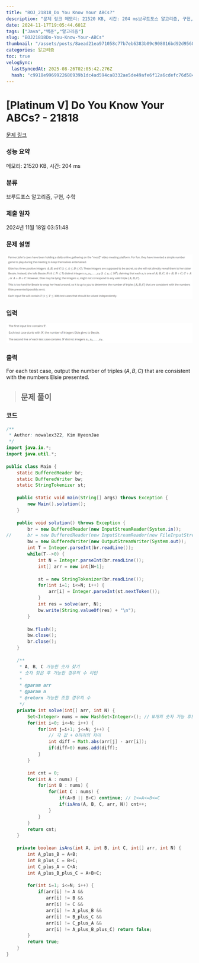 ```yaml
---
title: "BOJ_21818_Do You Know Your ABCs?"
description: "문제 링크 메모리: 21520 KB, 시간: 204 ms브루트포스 알고리즘, 구현, 수학2024년 11월 18일 03:51:48For each test case, output the number of triples $(A,B,C)$ that are consistent "
date: 2024-11-17T19:05:44.601Z
tags: ["Java","백준","알고리즘"]
slug: "BOJ21818Do-You-Know-Your-ABCs"
thumbnail: "/assets/posts/8aead21ea971058c77b7eb6383b09c908016bd92d95686a2f6f8bc71b56db414.png"
categories: 알고리즘
toc: true
velogSync:
  lastSyncedAt: 2025-08-26T02:05:42.276Z
  hash: "c9918e9969922686939b1dc4ad594ca8332ae5de49afe6f12a6cdefc76d584b2"
---
```


# [Platinum V] Do You Know Your ABCs? - 21818 

[문제 링크](https://www.acmicpc.net/problem/21818) 

### 성능 요약

메모리: 21520 KB, 시간: 204 ms

### 분류

브루트포스 알고리즘, 구현, 수학

### 제출 일자

2024년 11월 18일 03:51:48

### 문제 설명
![](/assets/posts/a45bc8564de4ef12fdec13ada10d52aa148034ff28018c9507c60bfcc5a488d5.png)

### 입력 
![](/assets/posts/a60b0060b83017dbed49a526abb2209ee41f1088e35dc51928c6cd0f8a7a78fb.png)

### 출력 
For each test case, output the number of triples $(A,B,C)$ that are consistent with the numbers Elsie presented.

>## 문제 풀이

### 코드
```java
/**
 * Author: nowalex322, Kim HyeonJae
 */
import java.io.*;
import java.util.*;

public class Main {
	static BufferedReader br;
	static BufferedWriter bw;
	static StringTokenizer st;

	public static void main(String[] args) throws Exception {
		new Main().solution();
	}

	public void solution() throws Exception {
		br = new BufferedReader(new InputStreamReader(System.in));
//		br = new BufferedReader(new InputStreamReader(new FileInputStream("input.txt")));
		bw = new BufferedWriter(new OutputStreamWriter(System.out));
		int T = Integer.parseInt(br.readLine());
		while(T-->0) {
			int N = Integer.parseInt(br.readLine());
			int[] arr = new int[N+1];
					
			st = new StringTokenizer(br.readLine());
			for(int i=1; i<=N; i++) {
				arr[i] = Integer.parseInt(st.nextToken());
			}
			int res = solve(arr, N);
			bw.write(String.valueOf(res) + "\n");
		}

		bw.flush();
		bw.close();
		br.close();
	}

	/**
	 * A, B, C 가능한 숫자 찾기
	 * 숫자 찾은 후 가능한 경우의 수 리턴
	 * 
	 * @param arr
	 * @param n
	 * @return 가능한 조합 경우의 수
	 */
	private int solve(int[] arr, int N) {
		Set<Integer> nums = new HashSet<Integer>(); // N개의 숫자 가능 후보
		for(int i=0; i<=N; i++) {
			for(int j=i+1; j<=N; j++) {
				// 각 값 + 0끼리의 차이
				int diff = Math.abs(arr[j] - arr[i]);
				if(diff>0) nums.add(diff);
			}
		}
		
		int cnt = 0;
		for(int A : nums) {
			for(int B : nums) {
				for(int C : nums) {
					if(A>B || B>C) continue; // 1<=A<=B<=C
					if(isAns(A, B, C, arr, N)) cnt++;
				}
			}
		}
		return cnt;
	}

	private boolean isAns(int A, int B, int C, int[] arr, int N) {
		int A_plus_B = A+B;
		int B_plus_C = B+C;
		int C_plus_A = C+A;
		int A_plus_B_plus_C = A+B+C;
		
		for(int i=1; i<=N; i++) {
			if(arr[i] != A && 
			   arr[i] != B && 
			   arr[i] != C && 
			   arr[i] != A_plus_B && 
			   arr[i] != B_plus_C && 
			   arr[i] != C_plus_A && 
			   arr[i] != A_plus_B_plus_C) return false;
		}
		return true;
	}
}
```
